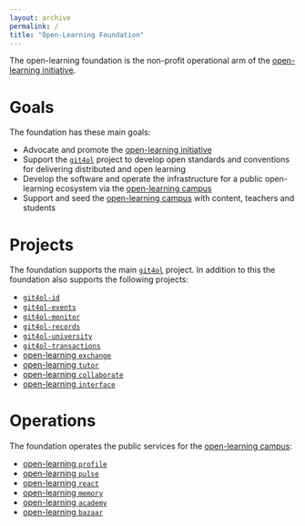 ```yaml
---
layout: archive
permalink: /
title: "Open-Learning Foundation"
---
```

The open-learning foundation is the non-profit operational arm of the [open-learning initiative](/).

# Goals

The foundation has these main goals:

- Advocate and promote the [open-learning initiative](http://open-learning.org/)
- Support the [`git4ol`](//github.com/open-learning/git4ol) project to develop open standards and conventions for delivering distributed and open learning
- Develop the software and operate the infrastructure for a public open-learning ecosystem via the [open-learning campus](//github.com/open-learning/campus)
- Support and seed the [open-learning campus](//github.com/open-learning/campus) with content, teachers and students

# Projects

The foundation supports the main [`git4ol`](//github.com/open-learning/git4ol) project. In addition to this the foundation also supports the following projects:

- [`git4ol-id`](//github.com/open-learning/git4ol-id)
- [`git4ol-events`](//github.com/open-learning/git4ol-events)
- [`git4ol-monitor`](//github.com/open-learning/monitor)
- [`git4ol-records`](//github.com/open-learning/git4ol-records)
- [`git4ol-university`](//github.com/open-learning/git4ol-university)
- [`git4ol-transactions`](//github.com/open-learning/git4ol-transactions)
- [open-learning `exchange`](//github.com/open-learning/exchange)
- [open-learning `tutor`](//github.com/open-learning/tutor)
- [open-learning `collaborate`](//github.com/open-learning/collaborate)
- [open-learning `interface`](//github.com/open-learning/interface)

# Operations

The foundation operates the public services for the [open-learning campus](//github.com/open-learning/campus):

- [open-learning `profile`](//github.com/open-learning/profile)
- [open-learning `pulse`](//github.com/open-learning/pulse)
- [open-learning `react`](//github.com/open-learning/react)
- [open-learning `memory`](//github.com/open-learning/memory)
- [open-learning `academy`](//github.com/open-learning/academy)
- [open-learning `bazaar`](//github.com/open-learning/bazaar)
